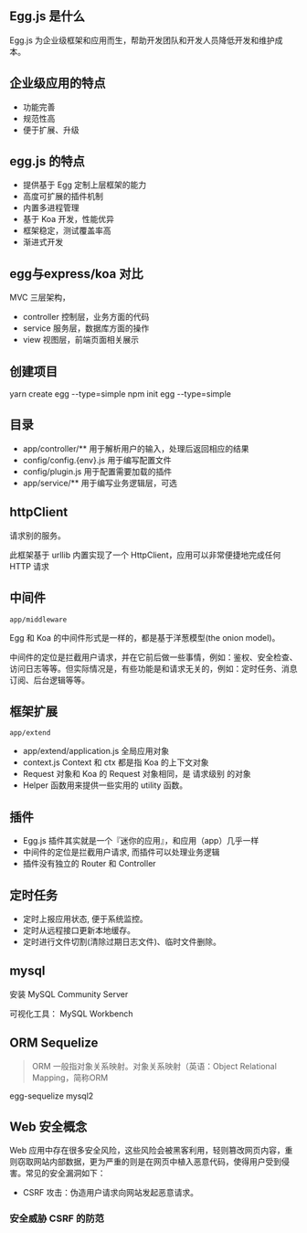 ## Egg.js 是什么
Egg.js 为企业级框架和应用而生，帮助开发团队和开发人员降低开发和维护成本。

## 企业级应用的特点
- 功能完善
- 规范性高
- 便于扩展、升级

## egg.js 的特点
- 提供基于 Egg 定制上层框架的能力
- 高度可扩展的插件机制
- 内置多进程管理
- 基于 Koa 开发，性能优异
- 框架稳定，测试覆盖率高
- 渐进式开发

## egg与express/koa 对比
MVC 三层架构，
- controller 控制层，业务方面的代码
- service 服务层，数据库方面的操作
- view 视图层，前端页面相关展示

## 创建项目
yarn create egg --type=simple
npm init egg --type=simple

## 目录
- app/controller/** 用于解析用户的输入，处理后返回相应的结果
- config/config.{env}.js 用于编写配置文件
- config/plugin.js 用于配置需要加载的插件
- app/service/** 用于编写业务逻辑层，可选

## httpClient
请求别的服务。

此框架基于 urllib 内置实现了一个 HttpClient，应用可以非常便捷地完成任何 HTTP 请求

## 中间件
`app/middleware`

Egg 和 Koa 的中间件形式是一样的，都是基于洋葱模型(the onion model)。

中间件的定位是拦截用户请求，并在它前后做一些事情，例如：鉴权、安全检查、访问日志等等。但实际情况是，有些功能是和请求无关的，例如：定时任务、消息订阅、后台逻辑等等。

## 框架扩展
`app/extend`
- app/extend/application.js 全局应用对象
- context.js Context 和 ctx 都是指 Koa 的上下文对象
- Request 对象和 Koa 的 Request 对象相同，是 请求级别 的对象
- Helper 函数用来提供一些实用的 utility 函数。

## 插件
- Egg.js 插件其实就是一个『迷你的应用』，和应用（app）几乎一样
- 中间件的定位是拦截用户请求, 而插件可以处理业务逻辑
- 插件没有独立的 Router 和 Controller

## 定时任务
- 定时上报应用状态, 便于系统监控。
- 定时从远程接口更新本地缓存。
- 定时进行文件切割(清除过期日志文件)、临时文件删除。


## mysql 
安装 MySQL Community Server

可视化工具： MySQL Workbench 

## ORM Sequelize
> ORM 一般指对象关系映射。对象关系映射（英语：Object Relational Mapping，简称ORM

egg-sequelize mysql2

## Web 安全概念
Web 应用中存在很多安全风险，这些风险会被黑客利用，轻则篡改网页内容，重则窃取网站内部数据，更为严重的则是在网页中植入恶意代码，使得用户受到侵害。常见的安全漏洞如下：

- CSRF 攻击：伪造用户请求向网站发起恶意请求。

### 安全威胁 CSRF 的防范




